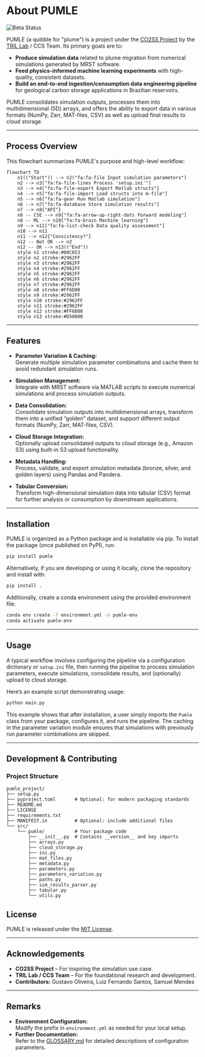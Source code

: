 # About PUMLE

![Beta Status](https://img.shields.io/badge/status-beta-brightgreen)

PUMLE (a quibble for "plume") is a project under the [CO2SS Project](https://co2ssproject.com) by the [TRIL Lab](http://www.tril.ci.ufpb.br) / CCS Team. Its primary goals are to:

- **Produce simulation data** related to plume migration from numerical simulations generated by MRST software.
- **Feed physics-informed machine learning experiments** with high-quality, consistent datasets.
- **Build an end-to-end ingestion/consumption data engineering pipeline** for geological carbon storage applications in Brazilian reservoirs.

PUMLE consolidates simulation outputs, processes them into multidimensional (5D) arrays, and offers the ability to export data in various formats (NumPy, Zarr, MAT-files, CSV) as well as upload final results to cloud storage.

---

## Process Overview

This flowchart summarizes PUMLE's purpose and high-level workflow:

```mermaid
flowchart TD
    n1(("Start")) --> n2("fa:fa-file Input simulation parameters")
    n2 --> n3["fa:fa-file-lines Process 'setup.ini'"]
    n3 --> n4["fa:fa-file-export Export Matlab structs"]
    n4 --> n5["fa:fa-file-import Load structs into m-file"]
    n5 --> n6["fa:fa-gear Run Matlab simulation"]
    n6 --> n7["fa:fa-database Store simulation results"]
    n7 --> n8{"API"}
    n8 -- CSE --> n9["fa:fa-arrow-up-right-dots Forward modeling"]
    n8 -- ML --> n10["fa:fa-brain Machine learning"]
    n9 --> n11["fa:fa-list-check Data quality assessment"]
    n10 --> n11
    n11 --> n12{"Consistency?"}
    n12 -- Not OK --> n2
    n12 -- OK --> n13(("End"))
    style n1 stroke:#00C853
    style n2 stroke:#2962FF
    style n3 stroke:#2962FF
    style n4 stroke:#2962FF
    style n5 stroke:#2962FF
    style n6 stroke:#2962FF
    style n7 stroke:#2962FF
    style n8 stroke:#FF6D00
    style n9 stroke:#2962FF
    style n10 stroke:#2962FF
    style n11 stroke:#2962FF
    style n12 stroke:#FF6D00
    style n13 stroke:#D50000
```

---

## Features

- **Parameter Variation & Caching:**  
  Generate multiple simulation parameter combinations and cache them to avoid redundant simulation runs.

- **Simulation Management:**  
  Integrate with MRST software via MATLAB scripts to execute numerical simulations and process simulation outputs.

- **Data Consolidation:**  
  Consolidate simulation outputs into multidimensional arrays, transform them into a unified “golden” dataset, and support different output formats (NumPy, Zarr, MAT-files, CSV).

- **Cloud Storage Integration:**  
  Optionally upload consolidated outputs to cloud storage (e.g., Amazon S3) using built-in S3 upload functionality.

- **Metadata Handling:**  
  Process, validate, and export simulation metadata (bronze, silver, and golden layers) using Pandas and Pandera.

- **Tabular Conversion:**  
  Transform high-dimensional simulation data into tabular (CSV) format for further analysis or consumption by downstream applications.

---

## Installation

PUMLE is organized as a Python package and is installable via pip. To install the package (once published on PyPI), run:

```bash
pip install pumle
```

Alternatively, if you are developing or using it locally, clone the repository and install with:

```bash
pip install .
```

Additionally, create a conda environment using the provided environment file:

```bash
conda env create -f environment.yml -n pumle-env
conda activate pumle-env
```

---

## Usage

A typical workflow involves configuring the pipeline via a configuration dictionary or `setup.ini` file, then running the pipeline to process simulation parameters, execute simulations, consolidate results, and (optionally) upload to cloud storage.

Here’s an example script demonstrating usage:

```sh
python main.py
```
This example shows that after installation, a user simply imports the `Pumle` class from your package, configures it, and runs the pipeline. The caching in the parameter variation module ensures that simulations with previously run parameter combinations are skipped.

---

## Development & Contributing

### Project Structure

```
pumle_project/
├── setup.py
├── pyproject.toml       # Optional: for modern packaging standards
├── README.md
├── LICENSE
├── requirements.txt
├── MANIFEST.in          # Optional: include additional files
└── src/
    └── pumle/           # Your package code
        ├── __init__.py  # Contains __version__ and key imports
        ├── arrays.py
        ├── cloud_storage.py
        ├── ini.py
        ├── mat_files.py
        ├── metadata.py
        ├── parameters.py
        ├── parameters_variation.py
        ├── paths.py
        ├── sim_results_parser.py
        ├── tabular.py
        └── utils.py
```

## License

PUMLE is released under the [MIT License](LICENSE).

---

## Acknowledgements

- **CO2SS Project** – For inspiring the simulation use case.
- **TRIL Lab / CCS Team** – For the foundational research and development.
- **Contributors:** Gustavo Oliveira, Luiz Fernando Santos, Samuel Mendes

---

## Remarks

- **Environment Configuration:**  
  Modify the prefix in `environment.yml` as needed for your local setup.
- **Further Documentation:**  
  Refer to the [GLOSSARY.md](GLOSSARY.md) for detailed descriptions of configuration parameters.
